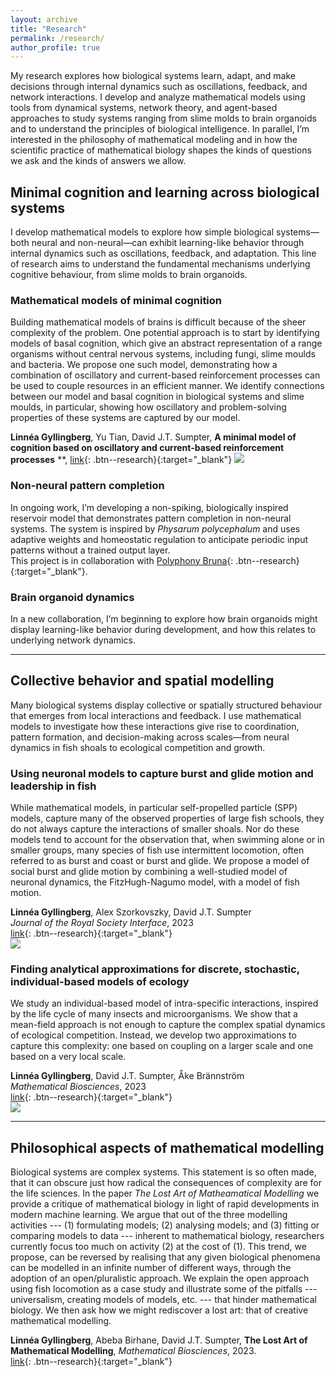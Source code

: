 ```yaml
---
layout: archive
title: "Research"
permalink: /research/
author_profile: true
---
```


My research explores how biological systems learn, adapt, and make decisions through internal dynamics such as oscillations, feedback, and network interactions. I develop and analyze mathematical models using tools from dynamical systems, network theory, and agent-based approaches to study systems ranging from slime molds to brain organoids and to understand the principles of biological intelligence.
In parallel, I’m interested in the philosophy of mathematical modeling and in how the scientific practice of mathematical biology shapes the kinds of questions we ask and the kinds of answers we allow.


## Minimal cognition and learning across biological systems

I develop mathematical models to explore how simple biological systems—both neural and non-neural—can exhibit learning-like behavior through internal dynamics such as oscillations, feedback, and adaptation. This line of research aims to understand the fundamental mechanisms underlying cognitive behaviour, from slime molds to brain organoids.

### Mathematical models of minimal cognition
Building mathematical models of brains is difficult because of the sheer complexity of the problem. One potential approach is to start by identifying models of basal cognition, which give an abstract representation of a range organisms without central nervous systems, including fungi, slime moulds and bacteria. We propose one such model, demonstrating how a combination of oscillatory and current-based reinforcement processes can be used to couple resources in an efficient manner. We identify connections between our model and basal cognition in biological systems and slime moulds, in particular, showing how oscillatory and problem-solving properties of these systems are captured by our model. 

**Linnéa Gyllingberg**, Yu Tian, David J.T. Sumpter,
**A minimal model of cognition based on oscillatory and current-based reinforcement processes**
**,
[link](https://royalsocietypublishing.org/doi/10.1098/rsif.2024.0402){: .btn--research}{:target="_blank"}
![](/images/slime_network.png)

### Non-neural pattern completion 
In ongoing work, I’m developing a non-spiking, biologically inspired reservoir model that demonstrates pattern completion in non-neural systems. The system is inspired by *Physarum polycephalum* and uses adaptive weights and homeostatic regulation to anticipate periodic input patterns without a trained output layer.  
This project is in collaboration with [Polyphony Bruna](https://pjbruna.github.io/){: .btn--research}{:target="_blank"}.

### Brain organoid dynamics  
In a new collaboration, I’m beginning to explore how brain organoids might display learning-like behavior during development, and how this relates to underlying network dynamics.




---

## Collective behavior and spatial modelling

Many biological systems display collective or spatially structured behaviour that emerges from local interactions and feedback. I use mathematical models to investigate how these interactions give rise to coordination, pattern formation, and decision-making across scales—from neural dynamics in fish shoals to ecological competition and growth.

### Using neuronal models to capture burst and glide motion and leadership in fish
While mathematical models, in particular self-propelled particle (SPP) models, capture many of the observed properties of large fish schools, they do not always capture the interactions of smaller shoals. Nor do these models tend to account for the observation that, when swimming alone or in smaller groups, many species of fish use intermittent locomotion, often referred to as burst and coast or burst and glide. We propose a model of social burst and glide motion by combining a well-studied model of neuronal dynamics, the FitzHugh-Nagumo model, with a model of fish motion.

**Linnéa Gyllingberg**, Alex Szorkovszky, David J.T. Sumpter  
*Journal of the Royal Society Interface*, 2023  
[link](https://royalsocietypublishing.org/doi/10.1098/rsif.2023.0212){: .btn--research}{:target="_blank"}  
![](/images/fishdynamics.png)

### Finding analytical approximations for discrete, stochastic, individual-based models of ecology 
We study an individual-based model of intra-specific interactions, inspired by the life cycle of many insects and microorganisms. We show that a mean-field approach is not enough to capture the complex spatial dynamics of ecological competition. Instead, we develop two approximations to capture this complexity: one based on coupling on a larger scale and one based on a very local scale.  

**Linnéa Gyllingberg**, David J.T. Sumpter, Åke Brännström  
*Mathematical Biosciences*, 2023  
[link](https://www.sciencedirect.com/science/article/pii/S0025556423001244){: .btn--research}{:target="_blank"}  
![](/images/approx_image.png)

---

## Philosophical aspects of mathematical modelling
Biological systems are complex systems. This statement is so often made, that it can obscure just how radical the consequences of complexity are for the life sciences. In the paper *The Lost Art of Matheamatical Modelling* we provide a critique of mathematical biology in light of rapid developments in modern machine learning. We argue that out of the three modelling activities --- (1) formulating models; (2) analysing models; and (3) fitting or comparing models to data --- inherent to mathematical biology, researchers currently focus too much on activity (2) at the cost of (1). This trend, we propose, can be reversed by realising that any given biological phenomena can be modelled in an infinite number of different ways, through the adoption of an open/pluralistic approach. We explain the open approach using fish locomotion as a case study and illustrate some of the pitfalls --- universalism, creating models of models, etc. --- that hinder mathematical biology. We then ask how we might rediscover a lost art: that of creative mathematical modelling. 

 **Linnéa Gyllingberg**, Abeba Birhane, David J.T. Sumpter,
**The Lost Art of Mathematical Modelling**,
*Mathematical Biosciences*,
2023.\
[link](https://doi.org/10.1016/j.mbs.2023.109033){: .btn--research}{:target="_blank"}
